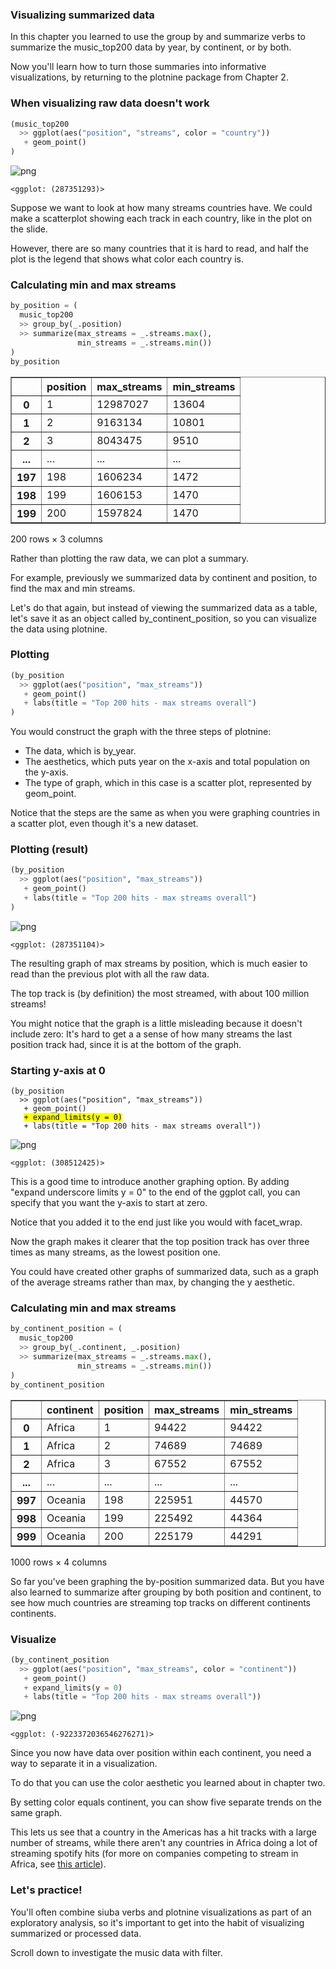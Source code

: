 <section class=""><section class="">

# Visualizing summarized data
<aside class="notes">


In this chapter you learned to use the group by and summarize verbs to summarize the music_top200 data
by year, by continent, or by both.

Now you'll learn how to turn those summaries into informative
visualizations, by returning to the plotnine package from Chapter 2.

</aside></section></section><section class=""><section class="">

# When visualizing raw data doesn't work


```python
(music_top200
  >> ggplot(aes("position", "streams", color = "country"))
   + geom_point()
)
```


![png](03c-slides_files/03c-slides_4_0.png)





    <ggplot: (287351293)>


<aside class="notes">


Suppose we want to look at how many streams countries have.
We could make a scatterplot showing each track in each country, like in the plot on the slide.

However, there are so many countries that it is hard to read, and half the plot is the legend that shows what color each country is.

</aside></section></section><section class=""><section class="">

# Calculating min and max streams

```python
by_position = (
  music_top200
  >> group_by(_.position)
  >> summarize(max_streams = _.streams.max(),
               min_streams = _.streams.min())
)
by_position
```




<div>
<style scoped>
    .dataframe tbody tr th:only-of-type {
        vertical-align: middle;
    }

    .dataframe tbody tr th {
        vertical-align: top;
    }

    .dataframe thead th {
        text-align: right;
    }
</style>
<table border="1" class="dataframe">
  <thead>
    <tr style="text-align: right;">
      <th></th>
      <th>position</th>
      <th>max_streams</th>
      <th>min_streams</th>
    </tr>
  </thead>
  <tbody>
    <tr>
      <th>0</th>
      <td>1</td>
      <td>12987027</td>
      <td>13604</td>
    </tr>
    <tr>
      <th>1</th>
      <td>2</td>
      <td>9163134</td>
      <td>10801</td>
    </tr>
    <tr>
      <th>2</th>
      <td>3</td>
      <td>8043475</td>
      <td>9510</td>
    </tr>
    <tr>
      <th>...</th>
      <td>...</td>
      <td>...</td>
      <td>...</td>
    </tr>
    <tr>
      <th>197</th>
      <td>198</td>
      <td>1606234</td>
      <td>1472</td>
    </tr>
    <tr>
      <th>198</th>
      <td>199</td>
      <td>1606153</td>
      <td>1470</td>
    </tr>
    <tr>
      <th>199</th>
      <td>200</td>
      <td>1597824</td>
      <td>1470</td>
    </tr>
  </tbody>
</table>
<p>200 rows × 3 columns</p>
</div>


<aside class="notes">


Rather than plotting the raw data, we can plot a summary.

For example, previously we summarized data by continent and position, to find the max and min streams.

Let's do that again, but instead of viewing the summarized data as a table, let's save it as an object called by_continent_position, so you can visualize the data using plotnine.


</aside></section></section><section class="font-size-sm img-height-300"><section class="font-size-sm img-height-300">

# Plotting


```python
(by_position
  >> ggplot(aes("position", "max_streams"))
   + geom_point()
   + labs(title = "Top 200 hits - max streams overall")
)
```
<aside class="notes">


You would
construct the graph with the three steps of plotnine:

* The data, which is by_year.
* The aesthetics, which puts year on the x-axis and total population on the y-axis.
* The type of graph, which in this case is a scatter plot, represented by geom_point.

Notice that the steps are the same as when you were
graphing countries in a scatter plot, even though it's a new dataset.

</aside></section></section><section class="font-size-sm img-height-300"><section class="font-size-sm img-height-300">

# Plotting (result)

```python
(by_position
  >> ggplot(aes("position", "max_streams"))
   + geom_point()
   + labs(title = "Top 200 hits - max streams overall")
)
```


![png](03c-slides_files/03c-slides_13_0.png)





    <ggplot: (287351104)>


<aside class="notes">


The resulting graph of max streams by position, which is much easier to read than the previous plot with all the raw data.

The top track is (by definition) the most streamed, with about 100 million streams!

You might notice that the graph is a little misleading because it doesn't include zero:
It's hard to get a a sense of how many streams the last position track had, since it is at the bottom of the graph.


</aside></section></section><section class="font-size-sm img-height-300"><section class="font-size-sm img-height-300">

# Starting y-axis at 0


<pre><code class="language-python">(by_position
  >> ggplot(aes("position", "max_streams"))
   + geom_point()
   <mark>+ expand_limits(y = 0)</mark>
   + labs(title = "Top 200 hits - max streams overall"))</code></pre>


![png](03c-slides_files/03c-slides_17_0.png)





    <ggplot: (308512425)>


<aside class="notes">


This is a good time to introduce another graphing option.
By adding "expand underscore limits y = 0" to the end of the
ggplot call, you can specify that you want the y-axis to start at zero.

Notice that you added it to the end just like you would with facet_wrap.

Now the graph makes it clearer that the top position track has over three times as many streams, as the lowest position one.

You could have created other graphs of summarized data, such as a
graph of the average streams rather than max, by changing the y aesthetic.


</aside><aside class="notes">




</aside></section></section><section class=""><section class="">

# Calculating min and max streams

```python
by_continent_position = (
  music_top200
  >> group_by(_.continent, _.position)
  >> summarize(max_streams = _.streams.max(),
               min_streams = _.streams.min())
)
by_continent_position
```




<div>
<style scoped>
    .dataframe tbody tr th:only-of-type {
        vertical-align: middle;
    }

    .dataframe tbody tr th {
        vertical-align: top;
    }

    .dataframe thead th {
        text-align: right;
    }
</style>
<table border="1" class="dataframe">
  <thead>
    <tr style="text-align: right;">
      <th></th>
      <th>continent</th>
      <th>position</th>
      <th>max_streams</th>
      <th>min_streams</th>
    </tr>
  </thead>
  <tbody>
    <tr>
      <th>0</th>
      <td>Africa</td>
      <td>1</td>
      <td>94422</td>
      <td>94422</td>
    </tr>
    <tr>
      <th>1</th>
      <td>Africa</td>
      <td>2</td>
      <td>74689</td>
      <td>74689</td>
    </tr>
    <tr>
      <th>2</th>
      <td>Africa</td>
      <td>3</td>
      <td>67552</td>
      <td>67552</td>
    </tr>
    <tr>
      <th>...</th>
      <td>...</td>
      <td>...</td>
      <td>...</td>
      <td>...</td>
    </tr>
    <tr>
      <th>997</th>
      <td>Oceania</td>
      <td>198</td>
      <td>225951</td>
      <td>44570</td>
    </tr>
    <tr>
      <th>998</th>
      <td>Oceania</td>
      <td>199</td>
      <td>225492</td>
      <td>44364</td>
    </tr>
    <tr>
      <th>999</th>
      <td>Oceania</td>
      <td>200</td>
      <td>225179</td>
      <td>44291</td>
    </tr>
  </tbody>
</table>
<p>1000 rows × 4 columns</p>
</div>


<aside class="notes">


So far you've been graphing the by-position summarized data.
But you have also learned to summarize after grouping by both position and continent,
to see how much countries are streaming top tracks on different continents continents.

</aside></section></section><section class="font-size-sm img-height-300"><section class="font-size-sm img-height-300">

# Visualize

```python
(by_continent_position
  >> ggplot(aes("position", "max_streams", color = "continent"))
   + geom_point()
   + expand_limits(y = 0)
   + labs(title = "Top 200 hits - max streams overall"))
```


![png](03c-slides_files/03c-slides_24_0.png)





    <ggplot: (-9223372036546276271)>


<aside class="notes">


Since you now have data over position within each continent, you need a way to separate it in a visualization. 

To do that you can use the color aesthetic you learned about in chapter two.

By setting color equals continent, you can show five separate trends on the same graph.

This lets us see that a country in the Americas has a hit tracks with a large number of streams, while there aren't any countries in Africa doing a lot of streaming spotify hits (for more on companies competing to stream in Africa, see [this article](https://weetracker.com/2020/05/13/music-streaming-africa/)).

</aside></section></section><section class=""><section class="">

# Let's practice!
<aside class="notes">


You'll often combine siuba verbs and plotnine visualizations as part of an exploratory
analysis, so it's important to get into the habit of visualizing summarized or processed data.


Scroll down to investigate the music data with filter.

</aside></section></section>